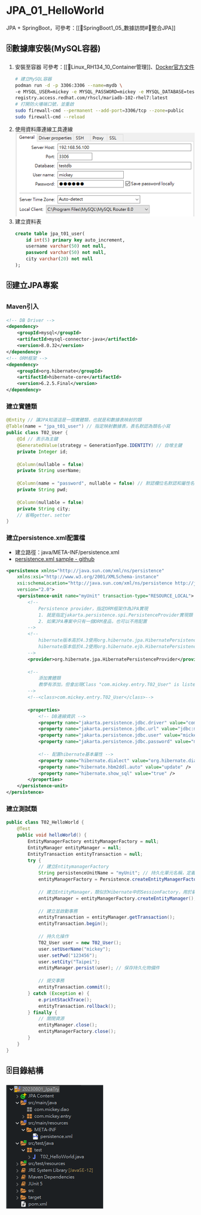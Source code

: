 # JPA_01_HelloWorld
JPA + SpringBoot，可參考：[[🍃SpringBoot1_05_數據訪問#🍃整合JPA]]

## 🗄️數據庫安裝(MySQL容器)
1. 安裝至容器
	可參考：[[🐧Linux_RH134_10_Container管理]]、[Docker官方文件](https://hub.docker.com/_/mariadb)
	```bash
	# 建立MySQL容器
	podman run -d -p 3306:3306 --name=mydb \
	-e MYSQL_USER=mickey -e MYSQL_PASSWORD=mickey -e MYSQL_DATABASE=testdb \
	registry.access.redhat.com/rhscl/mariadb-102-rhel7:latest
	# 打開防火墻端口號，並重啟
	sudo firewall-cmd --permanent --add-port=3306/tcp --zone=public
	sudo firewall-cmd --reload
	```
2. 使用資料庫連線工具連線
	![JPA_01_HelloWorld_01_資料庫連線工具參數](https://github.com/MickeyHuang233/CodingStudyNote/blob/main/02_Java/09_%E6%8A%80%E8%A1%93%E6%A1%86%E6%9E%B6/%F0%9F%97%84%EF%B8%8FJPA/images/JPA_01_HelloWorld_01_%E8%B3%87%E6%96%99%E5%BA%AB%E9%80%A3%E7%B7%9A%E5%B7%A5%E5%85%B7%E5%8F%83%E6%95%B8.png?raw=true)
3. 建立資料表
	```sql
	create table jpa_t01_user(
	    id int(5) primary key auto_increment,
	    username varchar(50) not null,
	    password varchar(50) not null,
	    city varchar(20) not null
	);
	```

## 🗄️建立JPA專案
### Maven引入
```xml
<!-- DB Driver -->
<dependency>
	<groupId>mysql</groupId>
	<artifactId>mysql-connector-java</artifactId>
	<version>8.0.32</version>
</dependency>
<!-- ORM框架 -->
<dependency>
	<groupId>org.hibernate</groupId>
	<artifactId>hibernate-core</artifactId>
	<version>6.2.5.Final</version>
</dependency>
```

### 建立實體類
```java
@Entity // 讓JPA知道這是一個實體類，也就是和數據表映射的類
@Table(name = "jpa_t01_user") // 指定映射數據表，表名默認為類名小寫
public class T02_User {
	@Id // 表示為主鍵
	@GeneratedValue(strategy = GenerationType.IDENTITY) // 自增主鍵
	private Integer id;
	
	@Column(nullable = false)
	private String userName;
	
	@Column(name = "password", nullable = false) // 默認欄位名默認和屬性名一致
	private String pwd;
	
	@Column(nullable = false)
	private String city;
	// 省略getter、setter
}
```

### 建立persistence.xml配置檔
- 建立路徑：java/META-INF/persistence.xml
- [persistence.xml sample - github](https://gist.github.com/erdinckocaman/11039632)

```xml
<persistence xmlns="http://java.sun.com/xml/ns/persistence"
	xmlns:xsi="http://www.w3.org/2001/XMLSchema-instance"
	xsi:schemaLocation="http://java.sun.com/xml/ns/persistence http://java.sun.com/xml/ns/persistence/persistence_2_0.xsd"
	version="2.0">
	<persistence-unit name="myUnit" transaction-type="RESOURCE_LOCAL">
		<!-- 
			Persistence provider，指定ORM框架作為JPA實現
			1. 就是指定jakarta.persistence.spi.PersistenceProvider實現類
			2. 如果JPA專案中只有一個ORM産品，也可以不用配置
		-->
		<!--
			hibernate版本高於4.3使用org.hibernate.jpa.HibernatePersistenceProvider
			hibernate版本低於4.2使用org.hibernate.ejb.HibernatePersistence
		-->
        <provider>org.hibernate.jpa.HibernatePersistenceProvider</provider>
		
		<!--
			添加實體類
			教學有添加，但會出現Class "com.mickey.entry.T02_User" is listed in the persistence.xml file, but is not annotated
		-->
		<!--<class>com.mickey.entry.T02_User</class>-->
		
		<properties>
			<!-- DB連線資訊 -->
			<property name="jakarta.persistence.jdbc.driver" value="com.mysql.cj.jdbc.Driver" />
			<property name="jakarta.persistence.jdbc.url" value="jdbc:mysql://192.168.56.100:3306/testdb?useSSL=false" />
			<property name="jakarta.persistence.jdbc.user" value="mickey" />
			<property name="jakarta.persistence.jdbc.password" value="mickey" />

			<!-- 配置hibernate基本屬性 -->
			<property name="hibernate.dialect" value="org.hibernate.dialect.MySQLDialect" />
			<property name="hibernate.hbm2ddl.auto" value="update" />
			<property name="hibernate.show_sql" value="true" />
		</properties>
	</persistence-unit>
</persistence>
```

### 建立測試類
```java
public class T02_HelloWorld {
	@Test
	public void helloWorld() {
		EntityManagerFactory entityManagerFactory = null;
		EntityManager entityManager = null;
		EntityTransaction entityTransaction = null;
		try {
			// 建立EntitymanagerFactory
			String persistenceUnitName = "myUnit"; // 持久化單元名稱，定義於persistence.xml中persistence-unit的name屬性
			entityManagerFactory = Persistence.createEntityManagerFactory(persistenceUnitName);
			
			// 建立EntityManager，類似於Hibernate中的SessionFactory，用於新增對象、事務管理的二級緩存
			entityManager = entityManagerFactory.createEntityManager();
			
			// 建立並啟動事務
			entityTransaction = entityManager.getTransaction();
			entityTransaction.begin();
			
			// 持久化操作
			T02_User user = new T02_User();
			user.setUserName("mickey");
			user.setPwd("123456");
			user.setCity("Taipei");
			entityManager.persist(user); // 保存持久化物備件
			
			// 提交事務
			entityTransaction.commit();
		} catch (Exception e) {
			e.printStackTrace();
			entityTransaction.rollback();
		} finally {
			// 關閉資源
			entityManager.close();
			entityManagerFactory.close();
		}
	}
}
```

## 🗄️目錄結構
![JPA_01_HelloWorld_01_目錄結構](https://github.com/MickeyHuang233/CodingStudyNote/blob/main/02_Java/09_%E6%8A%80%E8%A1%93%E6%A1%86%E6%9E%B6/%F0%9F%97%84%EF%B8%8FJPA/images/JPA_01_HelloWorld_01_%E7%9B%AE%E9%8C%84%E7%B5%90%E6%A7%8B.png?raw=true)

